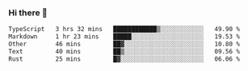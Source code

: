 ### Hi there 👋

<!--
**WShiBin/WShiBin** is a ✨ _special_ ✨ repository because its `README.md` (this file) appears on your GitHub profile.

Here are some ideas to get you started:

- 🔭 I’m currently working on ...
- 🌱 I’m currently learning ...
- 👯 I’m looking to collaborate on ...
- 🤔 I’m looking for help with ...
- 💬 Ask me about ...
- 📫 How to reach me: ...
- 😄 Pronouns: ...
- ⚡ Fun fact: ...
-->

<!--START_SECTION:waka-->

```txt
TypeScript   3 hrs 32 mins   ████████████▒░░░░░░░░░░░░   49.90 %
Markdown     1 hr 23 mins    █████░░░░░░░░░░░░░░░░░░░░   19.53 %
Other        46 mins         ██▓░░░░░░░░░░░░░░░░░░░░░░   10.80 %
Text         40 mins         ██▒░░░░░░░░░░░░░░░░░░░░░░   09.56 %
Rust         25 mins         █▓░░░░░░░░░░░░░░░░░░░░░░░   06.06 %
```

<!--END_SECTION:waka-->
